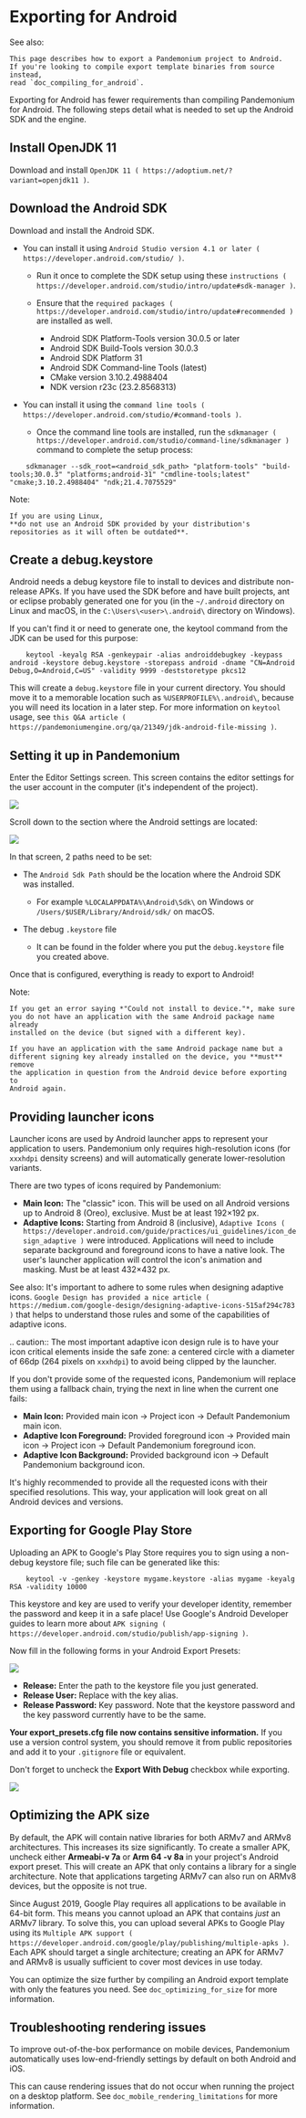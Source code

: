 
# Exporting for Android

See also:

    This page describes how to export a Pandemonium project to Android.
    If you're looking to compile export template binaries from source instead,
    read `doc_compiling_for_android`.

Exporting for Android has fewer requirements than compiling Pandemonium for Android.
The following steps detail what is needed to set up the Android SDK and the engine.

## Install OpenJDK 11

Download and install  `OpenJDK 11 ( https://adoptium.net/?variant=openjdk11 )`.

## Download the Android SDK

Download and install the Android SDK.

- You can install it using `Android Studio version 4.1 or later ( https://developer.android.com/studio/ )`.

  - Run it once to complete the SDK setup using these `instructions ( https://developer.android.com/studio/intro/update#sdk-manager )`.
  - Ensure that the `required packages ( https://developer.android.com/studio/intro/update#recommended )` are installed as well.

    - Android SDK Platform-Tools version 30.0.5 or later
    - Android SDK Build-Tools version 30.0.3
    - Android SDK Platform 31
    - Android SDK Command-line Tools (latest)
    - CMake version 3.10.2.4988404
    - NDK version r23c (23.2.8568313)

- You can install it using the `command line tools ( https://developer.android.com/studio/#command-tools )`.

  - Once the command line tools are installed, run the `sdkmanager ( https://developer.android.com/studio/command-line/sdkmanager )` command to complete the setup process:

```
    sdkmanager --sdk_root=<android_sdk_path> "platform-tools" "build-tools;30.0.3" "platforms;android-31" "cmdline-tools;latest" "cmake;3.10.2.4988404" "ndk;21.4.7075529"
```

Note:


    If you are using Linux,
    **do not use an Android SDK provided by your distribution's repositories as it will often be outdated**.


## Create a debug.keystore

Android needs a debug keystore file to install to devices and distribute
non-release APKs. If you have used the SDK before and have built
projects, ant or eclipse probably generated one for you (in the `~/.android` directory on Linux and
macOS, in the `C:\Users\<user>\.android\` directory on Windows).

If you can't find it or need to generate one, the keytool command from
the JDK can be used for this purpose:

```
    keytool -keyalg RSA -genkeypair -alias androiddebugkey -keypass android -keystore debug.keystore -storepass android -dname "CN=Android Debug,O=Android,C=US" -validity 9999 -deststoretype pkcs12
```

This will create a `debug.keystore` file in your current directory. You should move it to a memorable location such as `%USERPROFILE%\.android\`, because you will need its location in a later step. For more information on `keytool` usage, see `this Q&A article ( https://pandemoniumengine.org/qa/21349/jdk-android-file-missing )`.

## Setting it up in Pandemonium

Enter the Editor Settings screen. This screen contains the editor
settings for the user account in the computer (it's independent of the
project).

![](img/editorsettings.png)

Scroll down to the section where the Android settings are located:

![](img/androidsdk.png)

In that screen, 2 paths need to be set:

- The `Android Sdk Path` should be the location where the Android SDK was installed.
  - For example `%LOCALAPPDATA%\Android\Sdk\` on Windows or `/Users/$USER/Library/Android/sdk/` on macOS.

- The debug `.keystore` file
  - It can be found in the folder where you put the `debug.keystore` file you created above.

Once that is configured, everything is ready to export to Android!

Note:

    If you get an error saying *"Could not install to device."*, make sure
    you do not have an application with the same Android package name already
    installed on the device (but signed with a different key).

    If you have an application with the same Android package name but a
    different signing key already installed on the device, you **must** remove
    the application in question from the Android device before exporting to
    Android again.

## Providing launcher icons

Launcher icons are used by Android launcher apps to represent your application to users. Pandemonium only requires high-resolution icons (for `xxxhdpi` density screens) and will automatically generate lower-resolution variants.

There are two types of icons required by Pandemonium:

- **Main Icon:** The "classic" icon. This will be used on all Android versions up to Android 8 (Oreo), exclusive. Must be at least 192×192 px.
- **Adaptive Icons:** Starting from Android 8 (inclusive), `Adaptive Icons ( https://developer.android.com/guide/practices/ui_guidelines/icon_design_adaptive )` were introduced. Applications will need to include separate background and foreground icons to have a native look. The user's launcher application will control the icon's animation and masking. Must be at least 432×432 px.

See also:
 It's important to adhere to some rules when designing adaptive icons. `Google Design has provided a nice article ( https://medium.com/google-design/designing-adaptive-icons-515af294c783 )` that helps to understand those rules and some of the capabilities of adaptive icons.

.. caution:: The most important adaptive icon design rule is to have your icon critical elements inside the safe zone: a centered circle with a diameter of 66dp (264 pixels on `xxxhdpi`) to avoid being clipped by the launcher.

If you don't provide some of the requested icons, Pandemonium will replace them using a fallback chain, trying the next in line when the current one fails:

- **Main Icon:** Provided main icon -> Project icon -> Default Pandemonium main icon.
- **Adaptive Icon Foreground:** Provided foreground icon -> Provided main icon -> Project icon -> Default Pandemonium foreground icon.
- **Adaptive Icon Background:** Provided background icon -> Default Pandemonium background icon.

It's highly recommended to provide all the requested icons with their specified resolutions.
This way, your application will look great on all Android devices and versions.

## Exporting for Google Play Store

Uploading an APK to Google's Play Store requires you to sign using a non-debug
keystore file; such file can be generated like this:

```
    keytool -v -genkey -keystore mygame.keystore -alias mygame -keyalg RSA -validity 10000
```

This keystore and key are used to verify your developer identity, remember the password and keep it in a safe place!
Use Google's Android Developer guides to learn more about `APK signing ( https://developer.android.com/studio/publish/app-signing )`.

Now fill in the following forms in your Android Export Presets:

![](img/editor-export-presets-android.png)

- **Release:** Enter the path to the keystore file you just generated.
- **Release User:** Replace with the key alias.
- **Release Password:** Key password. Note that the keystore password and the key password currently have to be the same.

**Your export_presets.cfg file now contains sensitive information.** If you use
a version control system, you should remove it from public repositories and add
it to your `.gitignore` file or equivalent.

Don't forget to uncheck the **Export With Debug** checkbox while exporting.

![](img/export-with-debug-button.png)

## Optimizing the APK size

By default, the APK will contain native libraries for both ARMv7 and ARMv8
architectures. This increases its size significantly. To create a smaller APK,
uncheck either **Armeabi-v 7a** or **Arm 64 -v 8a** in your project's Android
export preset. This will create an APK that only contains a library for
a single architecture. Note that applications targeting ARMv7 can also run on
ARMv8 devices, but the opposite is not true.

Since August 2019, Google Play requires all applications to be available in
64-bit form. This means you cannot upload an APK that contains *just* an ARMv7
library. To solve this, you can upload several APKs to Google Play using its
`Multiple APK support ( https://developer.android.com/google/play/publishing/multiple-apks )`.
Each APK should target a single architecture; creating an APK for ARMv7
and ARMv8 is usually sufficient to cover most devices in use today.

You can optimize the size further by compiling an Android export template with
only the features you need. See `doc_optimizing_for_size` for more
information.

## Troubleshooting rendering issues

To improve out-of-the-box performance on mobile devices, Pandemonium automatically
uses low-end-friendly settings by default on both Android and iOS.

This can cause rendering issues that do not occur when running the project on a
desktop platform. See `doc_mobile_rendering_limitations` for more information.
